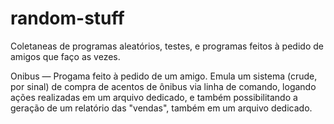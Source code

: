 # random-stuff
Coletaneas de programas aleatórios, testes, e programas feitos à pedido de amigos que faço as vezes.

Onibus — Progama feito à pedido de um amigo. Emula um sistema (crude, por sinal) de compra de acentos de ônibus via linha de comando, logando ações realizadas em um arquivo dedicado, e também possibilitando a geração de um relatório das "vendas", também em um arquivo dedicado.
